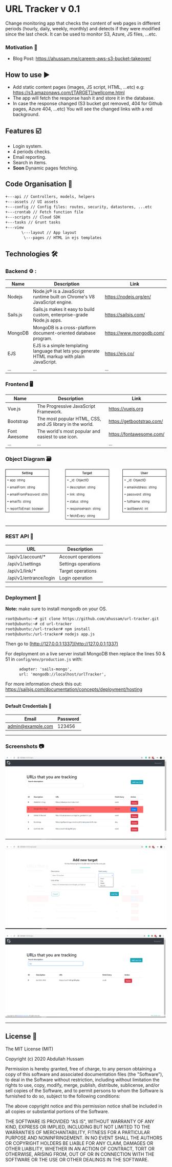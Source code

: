 # URL Tracker v 0.1 

Change monitoring app that checks the content of web pages in different periods (hourly, daily, weekly, monthly) and detects if they were modified since the last check. It can be used to monitor S3, Azure, JS files, ...etc.   

### Motivation :battery:

* Blog Post: https://ahussam.me/careem-aws-s3-bucket-takeover/


## How to use :arrow_forward:

* Add static content pages (images, JS script, HTML, ...etc) e.g: https://s3.amazonaws.com/[TARGET]/wellcome.html
* The app will fetch the response hash it and store it in the database.
* In case the response changed (S3 bucket got removed, 404 for Github pages, Azure 404, ...etc) You will see the changed links with a red background. 

## Features :ballot_box_with_check:	

  - Login system. 
  - 4 periods checks. 
  - Email reporting.
  - Search in items. 
  - **Soon** Dynamic pages fetching. 

## Code Organisation :open_file_folder:	

```
+---api // Controllers, models, helpers 
+---assets // UI assets 
+---config // Config files: routes, security, datastores, ...etc
+---crontab // Fetch function file
+---scripts // Cloud SDK
+---tasks // Grunt tasks
+---view 
       \---layout // App layout
        \---pages // HTML in ejs templates 
```

## Technologies :hammer_and_wrench:	
### Backend :gear: : 
| Name | Description | Link 
| ------ | ------ | ------
| Nodejs | Node.js® is a JavaScript runtime built on Chrome's V8 JavaScript engine.| https://nodejs.org/en/
Sails.js | Sails.js makes it easy to build custom, enterprise-grade Node.js apps. | https://sailsjs.com/
MongoDB | MongoDB is a cross-platform document-oriented database program. |https://www.mongodb.com/
EJS| EJS is a simple templating language that lets you generate HTML markup with plain JavaScript. |https://ejs.co/|
...|...|...|

### Frontend :desktop_computer:  
| Name | Description | Link 
| ------ | ------ | ------
| Vue.js| The Progressive JavaScript Framework. | https://vuejs.org
| Bootstrap |  The most popular HTML, CSS, and JS library in the world. | https://getbootstrap.com/
Font Awesome|The world's most popular and easiest to use icon.|https://fontawesome.com/|
...|...|...|

### Object Diagram :card_file_box:	 
![OD](/img/od.jpg)

------


### REST API :link:	

| URL | Description 
| ------ | ------ | 
/api/v1/account/* | Account operations 
/api/v1/settings | Settings operations 
/api/v1/link/* | Target operations 
/api/v1/entrance/login| Login operation

------

### Deployment :rocket:	

**Note:** make sure to install mongodb on your OS. 

```
root@ubuntu:~# git clone https://github.com/ahussam/url-tracker.git
root@ubuntu:~# cd url-tracker
root@ubuntu:/url-tracker# npm install 
root@ubuntu:/url-tracker# nodejs app.js 
```

Then go to [http://127.0.0.1:1337](http://127.0.0.1:1337) 

For deployment on a live server install MongoDB then replace the lines 50 & 51 in `config/env/production.js` with: 

```
      adapter: 'sails-mongo',
      url: 'mongodb://localhost/urlTracker', 
```

For more information check this out: https://sailsjs.com/documentation/concepts/deployment/hosting 

------

#### Default Credentials :key:	

 Email | Password 
------ | -------
admin@example.com| 123456
------


### Screenshots :camera:	
![ss](/img/ss1.png)

![ss](/img/ss2.png)

![ss](/img/ss3.png)

------

## License :page_facing_up:	
The MIT License (MIT)

Copyright (c) 2020 Abdullah Hussam 

Permission is hereby granted, free of charge, to any person obtaining a copy of this software and associated documentation files (the "Software"), to deal in the Software without restriction, including without limitation the rights to use, copy, modify, merge, publish, distribute, sublicense, and/or sell copies of the Software, and to permit persons to whom the Software is furnished to do so, subject to the following conditions:

The above copyright notice and this permission notice shall be included in all copies or substantial portions of the Software.

THE SOFTWARE IS PROVIDED "AS IS", WITHOUT WARRANTY OF ANY KIND, EXPRESS OR IMPLIED, INCLUDING BUT NOT LIMITED TO THE WARRANTIES OF MERCHANTABILITY, FITNESS FOR A PARTICULAR PURPOSE AND NONINFRINGEMENT. IN NO EVENT SHALL THE AUTHORS OR COPYRIGHT HOLDERS BE LIABLE FOR ANY CLAIM, DAMAGES OR OTHER LIABILITY, WHETHER IN AN ACTION OF CONTRACT, TORT OR OTHERWISE, ARISING FROM, OUT OF OR IN CONNECTION WITH THE SOFTWARE OR THE USE OR OTHER DEALINGS IN THE SOFTWARE.
